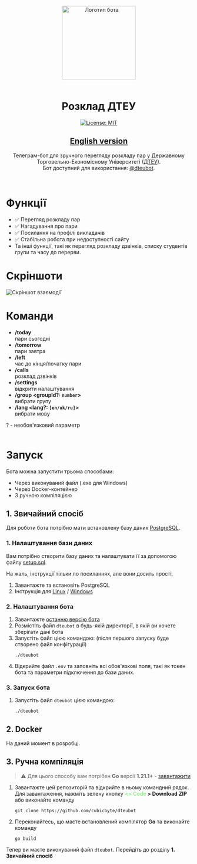 <div align="center">

<img src="https://user-images.githubusercontent.com/81159301/193612153-e085ffb7-230b-413c-a7b2-c450536cd397.png" alt="Логотип бота" width="200"><br><br>

# Розклад ДТЕУ
[![License: MIT](https://img.shields.io/badge/License-MIT-yellow.svg)](LICENSE)
## [English version](README.en.md)

Телеграм-бот для зручного перегляду розкладу пар у Державному Торговельно-Економісному Університеті ([ДТЕУ](https://knute.edu.ua)).<br>
Бот доступний для використання: [@dteubot](https://t.me/dteubot).

</div><br>


# Функції

- ✅ Перегляд розкладу пар
- ✅ Нагадування про пари
- ✅ Посилання на профілі викладачів
- ✅ Стабільна робота при недоступності сайту
- Та інші функції, такі як перегляд розкладу дзвінків, списку студентів групи та часу до перерви.


# Скріншоти

![Скріншот взаємодії](https://github.com/cubicbyte/dteubot/assets/81159301/554f4df6-9812-4a65-b06e-9a6fd47df889)


# Команди

* **/today**<br>
  пари сьогодні
* **/tomorrow**<br>
  пари завтра
* **/left**<br>
  час до кінця/початку пари
* **/calls**<br>
  розклад дзвінків
* **/settings**<br>
  відкрити налаштування
* **/group \<groupId?: `number`\>**<br>
  вибрати групу
* **/lang \<lang?: `[en/uk/ru]`\>**<br>
  вибрати мову

? - необов'язковий параметр
<br><br>


# Запуск

Бота можна запустити трьома способами:
- Через виконуваний файл (.exe для Windows)
- Через Docker-контейнер
- З ручною компіляцією

## 1. Звичайний спосіб

Для роботи бота потрібно мати встановлену базу даних [PostgreSQL](https://www.postgresql.org/download/).<br>

### 1. Налаштування бази даних

Вам потрібно створити базу даних та налаштувати її за допомогою файлу [setup.sql](sql/setup.sql).

На жаль, інструкції тільки по посиланнях, але вони досить прості.

1. Завантажте та встановіть PostgreSQL
2. Інструкція для [Linux](https://www.digitalocean.com/community/tutorials/how-to-install-and-use-postgresql-on-ubuntu-18-04)
                / [Windows](https://www.postgresqltutorial.com/postgresql-getting-started/install-postgresql/)

### 2. Налаштування бота

1. Завантажте [останню версію бота](https://github.com/cubicbyte/dteubot/releases/latest)
2. Розмістіть файл `dteubot` в будь-якій директорії, в якій ви хочете зберігати дані бота
3. Запустіть файл цією командою: (після першого запуску буде створено файл конфігурації)
   ```shell
   ./dteubot
   ```
4. Відкрийте файл `.env` та заповніть всі обов'язкові поля, такі як токен бота та параметри підключення до бази даних.

### 3. Запуск бота

1. Запустіть файл `dteubot` цією командою:
   ```shell
   ./dteubot
   ```

## 2. Docker

На даний момент в розробці.

## 3. Ручна компіляція

> :warning: Для цього способу вам потрібен **Go** версії **1.21.1+** - [завантажити](https://golang.org/dl/)

1. Завантажте цей репозиторій та відкрийте в ньому командний рядок.<br>
   Для завантаження, нажміть зелену кнопку **<span style="color: lightgreen;"><> Code</span> > Download ZIP**<br>
   або виконайте команду
   ```shell
   git clone https://github.com/cubicbyte/dteubot
   ```
2. Переконайтесь, що маєте встановлений компілятор **Go** та виконайте команду
   ```shell
   go build
   ```

Тепер ви маєте виконуваний файл `dteubot`. Перейдіть до розділу **1. Звичайний спосіб**

